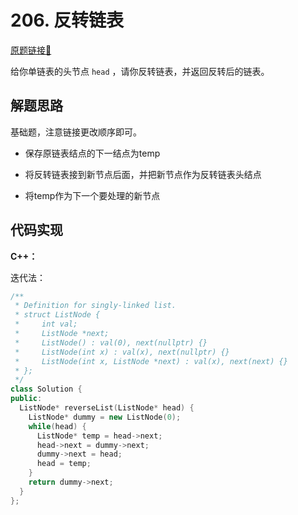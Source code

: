 # 206. 反转链表
[原题链接🔗](https://leetcode-cn.com/problems/reverse-linked-list/)

给你单链表的头节点 `head` ，请你反转链表，并返回反转后的链表。

## 解题思路
基础题，注意链接更改顺序即可。

 - 保存原链表结点的下一结点为temp

 - 将反转链表接到新节点后面，并把新节点作为反转链表头结点

 - 将temp作为下一个要处理的新节点

## 代码实现

**C++：**

迭代法：
```C++
/**
 * Definition for singly-linked list.
 * struct ListNode {
 *     int val;
 *     ListNode *next;
 *     ListNode() : val(0), next(nullptr) {}
 *     ListNode(int x) : val(x), next(nullptr) {}
 *     ListNode(int x, ListNode *next) : val(x), next(next) {}
 * };
 */
class Solution {
public:
  ListNode* reverseList(ListNode* head) {
    ListNode* dummy = new ListNode(0);
    while(head) {
      ListNode* temp = head->next;
      head->next = dummy->next;
      dummy->next = head;
      head = temp;
    }
    return dummy->next;
  }
};
```
